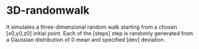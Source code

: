 # 3D-randomwalk

It simulates a three-dimensional random walk starting from a chosen [x0,y0,z0] initial point. Each of the [steps] step is randomly generated from a Gaussian distribution of 0 mean and specified [dev] deviation.
